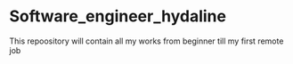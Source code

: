 # Software_engineer_hydaline
This repoository will contain all my works from beginner till my first remote job 
